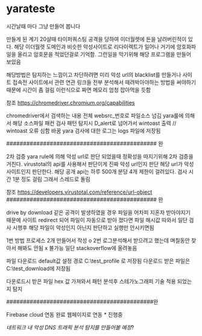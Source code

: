 # yarateste
시간날때 마다 그냥 만들어 봅니다

만들게 된 계기 
20살때 타이퍼쿼스팅 공격을 당하여 이더월렛에 돈을 날려버린적이 있다.
해당 이더월렛 도메인과 비슷한 악성사이트로 리다이렉트가 일어나 거기에 암호화파일을 올리고 암호문을 적었던걸로 기억함.
그런일을 막기위해 해당 프로그램을 만들어 보았음

해당방법은 탐지하는 느낌이고 차단하려면 미리 악성 url의 blacklist를 만들거나 사이트 접속전 사이트에서 관련
연관 링크들 전부 분석해서 때려박아야하는 방법을 써야하기 때문에 시간이 좀 걸림 
이런식으로 짜면 메모리 엄청 잡아먹을 듯함

참조 https://chromedriver.chromium.org/capabilities

chromedriver에서 검색하는 내용 전체 websrc_번호로 파일소스 넘김 
yara룰에 의해서 해당 소스파일 패컨 검사 패턴 탐지시 D_alert로 넘어가서 wintoast 출력 // wintoast 오류 심함 바꿈
yara 검사에 대한 로그는 logs 파일에 저장됨

############################################# 완 

2차 검증
yara rule에 의해 악성 url로 판단 되었을때 정확성을 따지기위해 2차 검증을 거친다.
virustotal의 api를 사용해서 판단이게 진짜 악성 url인지 판단
해당 url가 악성 사이트인지 판단한다.
해당 공개 api는 하루 500개 분당 4개 제한이 걸려있다.
검사 시간 1분 정도 걸림 그래서 스레드로 돌림

참조 https://developers.virustotal.com/reference/url-object
############################################# 완 
   
drive by download 같은 공격이 발생하였을 경우 파일을 어차피 지혼자 받아야지기 때문에
사이트 redirect 되어 파일이 자동으로 받아 졌다면 파일 해시값 따와서 
일단 검사 시행후 해당 파일이 악성인지 아닌지 판단하고 실행만 안시키면됨

1번 방법 프로세스 2개 만들어서 작성 o
2번 로그분석해서 받으려고 했는데 며칠동안 찾아서 해봐도 안됨 x 불가능 일단 stackoverflow에 올려놓음

파일 다운로드 default값 설정 경로 
C:\\test_profile 로 저장됨
다운로드 받은 파일은 C:\\test_download에 저장됨

다운로드시 받은 파일 hex 값 가져와서 패턴 분석후 스테가노그래피 기술 적용 되었는지 탐지  

############################################완

Firebase cloud 연동 완료 
웹페이지로 연동 * 진행중


*네트워크 내 악성 DNS 트래픽 분석 탐지를 만들어볼 예정*?

